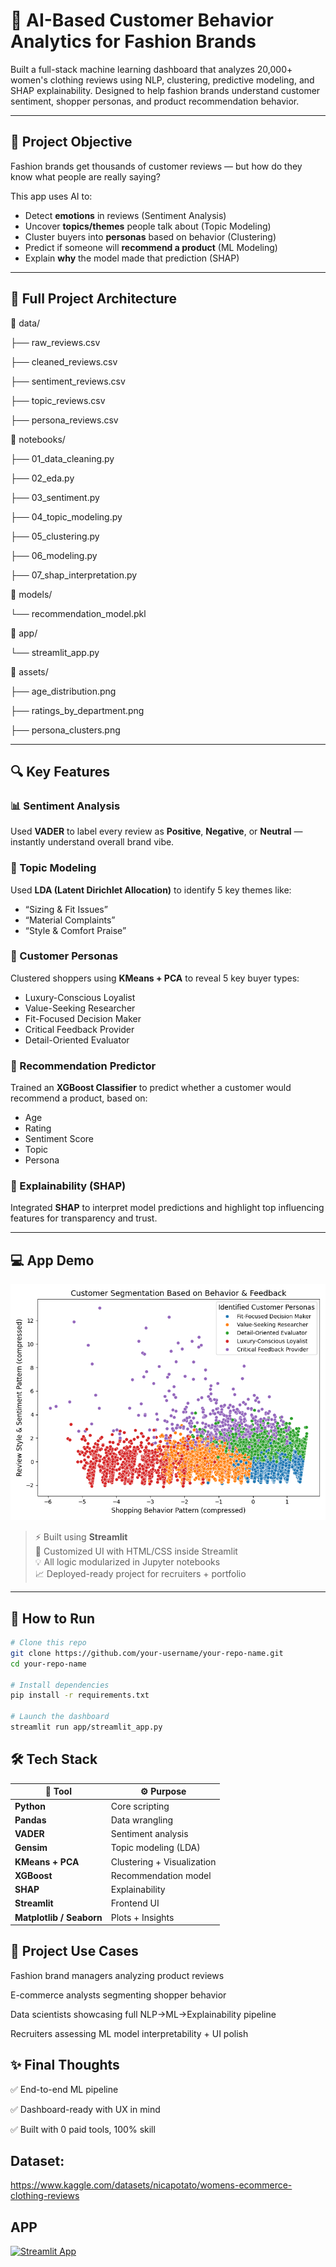 # 💄 AI-Based Customer Behavior Analytics for Fashion Brands

Built a full-stack machine learning dashboard that analyzes 20,000+ women's clothing reviews using NLP, clustering, predictive modeling, and SHAP explainability. Designed to help fashion brands understand customer sentiment, shopper personas, and product recommendation behavior.

---

## 🎯 Project Objective

Fashion brands get thousands of customer reviews — but how do they know what people are really saying?

This app uses AI to:
- Detect **emotions** in reviews (Sentiment Analysis)
- Uncover **topics/themes** people talk about (Topic Modeling)
- Cluster buyers into **personas** based on behavior (Clustering)
- Predict if someone will **recommend a product** (ML Modeling)
- Explain **why** the model made that prediction (SHAP)

---

## 🧱 Full Project Architecture
📁 data/

├── raw_reviews.csv 

├── cleaned_reviews.csv


├── sentiment_reviews.csv

├── topic_reviews.csv

├── persona_reviews.csv

📁 notebooks/

├── 01_data_cleaning.py

├── 02_eda.py

├── 03_sentiment.py

├── 04_topic_modeling.py

├── 05_clustering.py

├── 06_modeling.py

├── 07_shap_interpretation.py

📁 models/

└── recommendation_model.pkl

📁 app/

└── streamlit_app.py

📁 assets/

├── age_distribution.png

├── ratings_by_department.png

├── persona_clusters.png


---

## 🔍 Key Features

### 📊 Sentiment Analysis
Used **VADER** to label every review as **Positive**, **Negative**, or **Neutral** — instantly understand overall brand vibe.

### 🧵 Topic Modeling
Used **LDA (Latent Dirichlet Allocation)** to identify 5 key themes like:
- “Sizing & Fit Issues”
- “Material Complaints”
- “Style & Comfort Praise”

### 👗 Customer Personas
Clustered shoppers using **KMeans + PCA** to reveal 5 key buyer types:
- Luxury-Conscious Loyalist
- Value-Seeking Researcher
- Fit-Focused Decision Maker
- Critical Feedback Provider
- Detail-Oriented Evaluator

### 🔮 Recommendation Predictor
Trained an **XGBoost Classifier** to predict whether a customer would recommend a product, based on:
- Age
- Rating
- Sentiment Score
- Topic
- Persona

### 🧠 Explainability (SHAP)
Integrated **SHAP** to interpret model predictions and highlight top influencing features for transparency and trust.

---

## 💻 App Demo

![Demo Screenshot](assets/persona_clusters.png) <!-- Replace with demo GIF or app screenshot -->

> ⚡ Built using **Streamlit**  
> 🎨 Customized UI with HTML/CSS inside Streamlit  
> 💡 All logic modularized in Jupyter notebooks  
> 📈 Deployed-ready project for recruiters + portfolio

---

## 🚀 How to Run

```bash
# Clone this repo
git clone https://github.com/your-username/your-repo-name.git
cd your-repo-name

# Install dependencies
pip install -r requirements.txt

# Launch the dashboard
streamlit run app/streamlit_app.py
```
## 🛠️ Tech Stack

| 🧰 Tool              | ⚙️ Purpose                    |
|----------------------|-------------------------------|
| **Python**           | Core scripting                |
| **Pandas**           | Data wrangling                |
| **VADER**            | Sentiment analysis            |
| **Gensim**           | Topic modeling (LDA)          |
| **KMeans + PCA**     | Clustering + Visualization    |
| **XGBoost**          | Recommendation model          |
| **SHAP**             | Explainability                |
| **Streamlit**        | Frontend UI                   |
| **Matplotlib / Seaborn** | Plots + Insights         |


## 🤝 Project Use Cases
Fashion brand managers analyzing product reviews

E-commerce analysts segmenting shopper behavior

Data scientists showcasing full NLP→ML→Explainability pipeline

Recruiters assessing ML model interpretability + UI polish

## ✨ Final Thoughts
✅ End-to-end ML pipeline

✅ Dashboard-ready with UX in mind

✅ Built with 0 paid tools, 100% skill

## Dataset:

https://www.kaggle.com/datasets/nicapotato/womens-ecommerce-clothing-reviews

## APP

[![Streamlit App](https://img.shields.io/badge/Live-App-success?logo=streamlit)](https://fashion-review-analytics.streamlit.app/)

